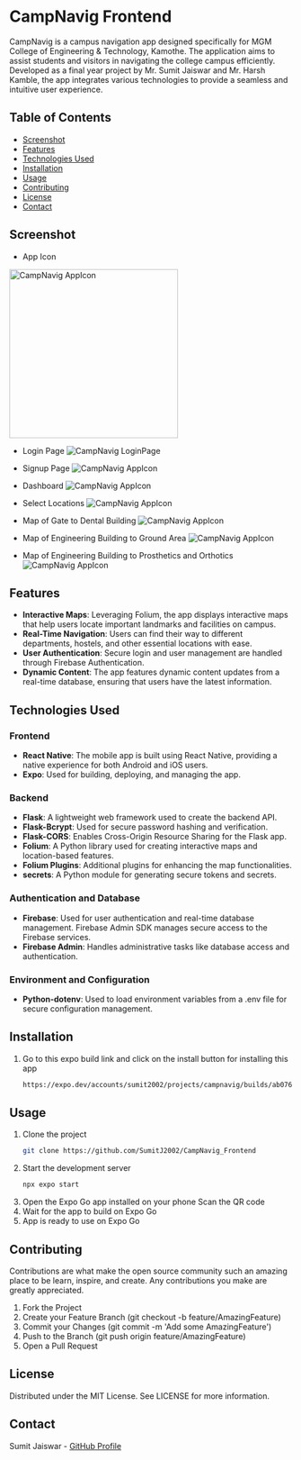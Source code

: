 # CampNavig Frontend

CampNavig is a campus navigation app designed specifically for MGM College of Engineering & Technology, Kamothe. The application aims to assist students and visitors in navigating the college campus efficiently. Developed as a final year project by Mr. Sumit Jaiswar and Mr. Harsh Kamble, the app integrates various technologies to provide a seamless and intuitive user experience.

## Table of Contents

- [Screenshot](#screenshot)
- [Features](#features)
- [Technologies Used](#technologies-used)
- [Installation](#installation)
- [Usage](#usage)
- [Contributing](#contributing)
- [License](#license)
- [Contact](#contact)

## Screenshot
- App Icon
<img src="assets/AppIcon.jpg" alt="CampNavig AppIcon" width="300" height="auto">

- Login Page
![CampNavig LoginPage](assets/LoginPage.jpg)

- Signup Page
![CampNavig AppIcon](assets/SignupPage.jpg)

- Dashboard
![CampNavig AppIcon](assets/Dashboard.jpg)

- Select Locations
![CampNavig AppIcon](assets/SelectLocation.jpg)

- Map of Gate to Dental Building
![CampNavig AppIcon](assets/GateToDental.jpg)

- Map of Engineering Building to Ground Area 
![CampNavig AppIcon](assets/EngToGround.jpg)

- Map of Engineering Building to Prosthetics and Orthotics
![CampNavig AppIcon](assets/EngToPros.jpg)

## Features

- **Interactive Maps**: Leveraging Folium, the app displays interactive maps that help users locate important landmarks and facilities on campus.
- **Real-Time Navigation**: Users can find their way to different departments, hostels, and other essential locations with ease.
- **User Authentication**: Secure login and user management are handled through Firebase Authentication.
- **Dynamic Content**: The app features dynamic content updates from a real-time database, ensuring that users have the latest information.

## Technologies Used

### Frontend
- **React Native**: The mobile app is built using React Native, providing a native experience for both Android and iOS users.
- **Expo**: Used for building, deploying, and managing the app.
### Backend
- **Flask**:  A lightweight web framework used to create the backend API.
- **Flask-Bcrypt**: Used for secure password hashing and verification.
- **Flask-CORS**: Enables Cross-Origin Resource Sharing for the Flask app.
- **Folium**: A Python library used for creating interactive maps and location-based features.
- **Folium Plugins**: Additional plugins for enhancing the map functionalities.
- **secrets**: A Python module for generating secure tokens and secrets.
### Authentication and Database
- **Firebase**:  Used for user authentication and real-time database management. Firebase Admin SDK manages secure access to the Firebase services.
- **Firebase Admin**: Handles administrative tasks like database access and authentication.
### Environment and Configuration
- **Python-dotenv**:  Used to load environment variables from a .env file for secure configuration management.


## Installation

1. Go to this expo build link and click on the install button for installing this app
   ```sh
   https://expo.dev/accounts/sumit2002/projects/campnavig/builds/ab0763af-5fd7-4362-b60e-9c4d3c6c6d2c

## Usage
1. Clone the project
   ```sh
   git clone https://github.com/SumitJ2002/CampNavig_Frontend
2. Start the development server
   ```sh
   npx expo start
3. Open the Expo Go app installed on your phone Scan the QR code
4. Wait for the app to build on Expo Go
5. App is ready to use on Expo Go

## Contributing

Contributions are what make the open source community such an amazing place to be learn, inspire, and create. Any contributions you make are greatly appreciated.

1. Fork the Project
2. Create your Feature Branch (git checkout -b feature/AmazingFeature)
3. Commit your Changes (git commit -m 'Add some AmazingFeature')
4. Push to the Branch (git push origin feature/AmazingFeature)
5. Open a Pull Request

## License

Distributed under the MIT License. See LICENSE for more information.

## Contact

Sumit Jaiswar - [GitHub Profile](https://github.com/SumitJ2002)
